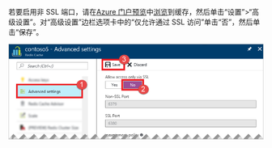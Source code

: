 若要启用非 SSL 端口，请在[Azure 门户预览](https://portal.azure.cn)中[浏览](../articles/redis-cache/cache-configure.md#configure-redis-cache-settings)到缓存，然后单击“设置”>“高级设置”。对“高级设置”边栏选项卡中的“仅允许通过 SSL 访问”单击“否”，然后单击“保存”。

![Redis 缓存设置](./media/redis-cache-non-ssl-port/redis-cache-non-ssl-port.png)  

<!---HONumber=Mooncake_1010_2016-->